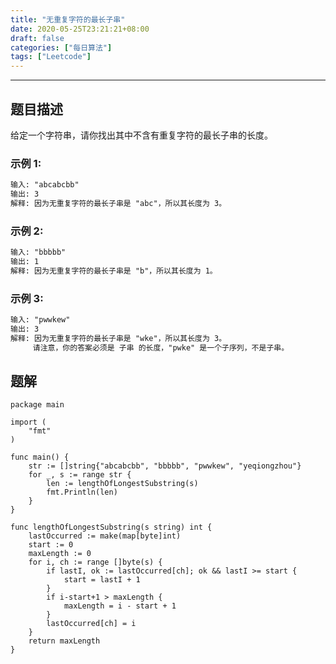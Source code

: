 ```yaml
---
title: "无重复字符的最长子串"
date: 2020-05-25T23:21:21+08:00
draft: false
categories: ["每日算法"]
tags: ["Leetcode"]
---
```


---

## 题目描述

给定一个字符串，请你找出其中不含有重复字符的最长子串的长度。

### 示例 1:

```html
输入: "abcabcbb"
输出: 3
解释: 因为无重复字符的最长子串是 "abc"，所以其长度为 3。
```

### 示例 2:

```html
输入: "bbbbb"
输出: 1
解释: 因为无重复字符的最长子串是 "b"，所以其长度为 1。
```

### 示例 3:

```html
输入: "pwwkew"
输出: 3
解释: 因为无重复字符的最长子串是 "wke"，所以其长度为 3。
     请注意，你的答案必须是 子串 的长度，"pwke" 是一个子序列，不是子串。
```

## 题解

```golang
package main

import (
	"fmt"
)

func main() {
	str := []string{"abcabcbb", "bbbbb", "pwwkew", "yeqiongzhou"}
	for _, s := range str {
		len := lengthOfLongestSubstring(s)
		fmt.Println(len)
	}
}

func lengthOfLongestSubstring(s string) int {
	lastOccurred := make(map[byte]int)
	start := 0
	maxLength := 0
	for i, ch := range []byte(s) {
		if lastI, ok := lastOccurred[ch]; ok && lastI >= start {
			start = lastI + 1
		}
		if i-start+1 > maxLength {
			maxLength = i - start + 1
		}
		lastOccurred[ch] = i
	}
	return maxLength
}
```
